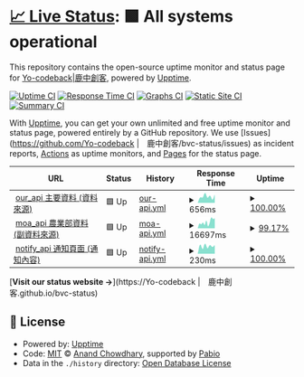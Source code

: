 # [📈 Live Status](https://Yo-codeback|鹿中創客.github.io/bvc-status): <!--live status--> **🟩 All systems operational**

This repository contains the open-source uptime monitor and status page for [Yo-codeback|鹿中創客](https://Yo-codeback|鹿中創客.github.io/bvc-status), powered by [Upptime](https://github.com/upptime/upptime).

[![Uptime CI](https://github.com/Yo-codeback|鹿中創客/bvc-status/workflows/Uptime%20CI/badge.svg)](https://github.com/Yo-codeback|鹿中創客/bvc-status/actions?query=workflow%3A%22Uptime+CI%22)
[![Response Time CI](https://github.com/Yo-codeback|鹿中創客/bvc-status/workflows/Response%20Time%20CI/badge.svg)](https://github.com/Yo-codeback|鹿中創客/bvc-status/actions?query=workflow%3A%22Response+Time+CI%22)
[![Graphs CI](https://github.com/Yo-codeback|鹿中創客/bvc-status/workflows/Graphs%20CI/badge.svg)](https://github.com/Yo-codeback|鹿中創客/bvc-status/actions?query=workflow%3A%22Graphs+CI%22)
[![Static Site CI](https://github.com/Yo-codeback|鹿中創客/bvc-status/workflows/Static%20Site%20CI/badge.svg)](https://github.com/Yo-codeback|鹿中創客/bvc-status/actions?query=workflow%3A%22Static+Site+CI%22)
[![Summary CI](https://github.com/Yo-codeback|鹿中創客/bvc-status/workflows/Summary%20CI/badge.svg)](https://github.com/Yo-codeback|鹿中創客/bvc-status/actions?query=workflow%3A%22Summary+CI%22)

With [Upptime](https://upptime.js.org), you can get your own unlimited and free uptime monitor and status page, powered entirely by a GitHub repository. We use [Issues](https://github.com/Yo-codeback |　鹿中創客/bvc-status/issues) as incident reports, [Actions](https://github.com/Yo-codeback|鹿中創客/bvc-status/actions) as uptime monitors, and [Pages](https://Yo-codeback|鹿中創客.github.io/bvc-status) for the status page.

<!--start: status pages-->
<!-- This summary is generated by Upptime (https://github.com/upptime/upptime) -->
<!-- Do not edit this manually, your changes will be overwritten -->
<!-- prettier-ignore -->
| URL | Status | History | Response Time | Uptime |
| --- | ------ | ------- | ------------- | ------ |
| <img alt="" src="https://icons.duckduckgo.com/ip3/bvc-api.deno.dev.ico" height="13"> [our_api 主要資料 (資料來源)](https://bvc-api.deno.dev) | 🟩 Up | [our-api.yml](https://github.com/Yo-codeback/bvc-status/commits/HEAD/history/our-api.yml) | <details><summary><img alt="Response time graph" src="./graphs/our-api/response-time-week.png" height="20"> 656ms</summary><br><a href="https://Yo-codeback.github.io/bvc-status/history/our-api"><img alt="Response time 567" src="https://img.shields.io/endpoint?url=https%3A%2F%2Fraw.githubusercontent.com%2FYo-codeback%2Fbvc-status%2FHEAD%2Fapi%2Four-api%2Fresponse-time.json"></a><br><a href="https://Yo-codeback.github.io/bvc-status/history/our-api"><img alt="24-hour response time 848" src="https://img.shields.io/endpoint?url=https%3A%2F%2Fraw.githubusercontent.com%2FYo-codeback%2Fbvc-status%2FHEAD%2Fapi%2Four-api%2Fresponse-time-day.json"></a><br><a href="https://Yo-codeback.github.io/bvc-status/history/our-api"><img alt="7-day response time 656" src="https://img.shields.io/endpoint?url=https%3A%2F%2Fraw.githubusercontent.com%2FYo-codeback%2Fbvc-status%2FHEAD%2Fapi%2Four-api%2Fresponse-time-week.json"></a><br><a href="https://Yo-codeback.github.io/bvc-status/history/our-api"><img alt="30-day response time 567" src="https://img.shields.io/endpoint?url=https%3A%2F%2Fraw.githubusercontent.com%2FYo-codeback%2Fbvc-status%2FHEAD%2Fapi%2Four-api%2Fresponse-time-month.json"></a><br><a href="https://Yo-codeback.github.io/bvc-status/history/our-api"><img alt="1-year response time 567" src="https://img.shields.io/endpoint?url=https%3A%2F%2Fraw.githubusercontent.com%2FYo-codeback%2Fbvc-status%2FHEAD%2Fapi%2Four-api%2Fresponse-time-year.json"></a></details> | <details><summary><a href="https://Yo-codeback.github.io/bvc-status/history/our-api">100.00%</a></summary><a href="https://Yo-codeback.github.io/bvc-status/history/our-api"><img alt="All-time uptime 100.00%" src="https://img.shields.io/endpoint?url=https%3A%2F%2Fraw.githubusercontent.com%2FYo-codeback%2Fbvc-status%2FHEAD%2Fapi%2Four-api%2Fuptime.json"></a><br><a href="https://Yo-codeback.github.io/bvc-status/history/our-api"><img alt="24-hour uptime 100.00%" src="https://img.shields.io/endpoint?url=https%3A%2F%2Fraw.githubusercontent.com%2FYo-codeback%2Fbvc-status%2FHEAD%2Fapi%2Four-api%2Fuptime-day.json"></a><br><a href="https://Yo-codeback.github.io/bvc-status/history/our-api"><img alt="7-day uptime 100.00%" src="https://img.shields.io/endpoint?url=https%3A%2F%2Fraw.githubusercontent.com%2FYo-codeback%2Fbvc-status%2FHEAD%2Fapi%2Four-api%2Fuptime-week.json"></a><br><a href="https://Yo-codeback.github.io/bvc-status/history/our-api"><img alt="30-day uptime 100.00%" src="https://img.shields.io/endpoint?url=https%3A%2F%2Fraw.githubusercontent.com%2FYo-codeback%2Fbvc-status%2FHEAD%2Fapi%2Four-api%2Fuptime-month.json"></a><br><a href="https://Yo-codeback.github.io/bvc-status/history/our-api"><img alt="1-year uptime 100.00%" src="https://img.shields.io/endpoint?url=https%3A%2F%2Fraw.githubusercontent.com%2FYo-codeback%2Fbvc-status%2FHEAD%2Fapi%2Four-api%2Fuptime-year.json"></a></details>
| <img alt="" src="https://icons.duckduckgo.com/ip3/data.moa.gov.tw.ico" height="13"> [moa_api 農業部資料 (副資料來源)](https://data.moa.gov.tw/Service/OpenData/FromM/FarmTransData.aspx) | 🟩 Up | [moa-api.yml](https://github.com/Yo-codeback/bvc-status/commits/HEAD/history/moa-api.yml) | <details><summary><img alt="Response time graph" src="./graphs/moa-api/response-time-week.png" height="20"> 16697ms</summary><br><a href="https://Yo-codeback.github.io/bvc-status/history/moa-api"><img alt="Response time 12822" src="https://img.shields.io/endpoint?url=https%3A%2F%2Fraw.githubusercontent.com%2FYo-codeback%2Fbvc-status%2FHEAD%2Fapi%2Fmoa-api%2Fresponse-time.json"></a><br><a href="https://Yo-codeback.github.io/bvc-status/history/moa-api"><img alt="24-hour response time 25109" src="https://img.shields.io/endpoint?url=https%3A%2F%2Fraw.githubusercontent.com%2FYo-codeback%2Fbvc-status%2FHEAD%2Fapi%2Fmoa-api%2Fresponse-time-day.json"></a><br><a href="https://Yo-codeback.github.io/bvc-status/history/moa-api"><img alt="7-day response time 16697" src="https://img.shields.io/endpoint?url=https%3A%2F%2Fraw.githubusercontent.com%2FYo-codeback%2Fbvc-status%2FHEAD%2Fapi%2Fmoa-api%2Fresponse-time-week.json"></a><br><a href="https://Yo-codeback.github.io/bvc-status/history/moa-api"><img alt="30-day response time 12822" src="https://img.shields.io/endpoint?url=https%3A%2F%2Fraw.githubusercontent.com%2FYo-codeback%2Fbvc-status%2FHEAD%2Fapi%2Fmoa-api%2Fresponse-time-month.json"></a><br><a href="https://Yo-codeback.github.io/bvc-status/history/moa-api"><img alt="1-year response time 12822" src="https://img.shields.io/endpoint?url=https%3A%2F%2Fraw.githubusercontent.com%2FYo-codeback%2Fbvc-status%2FHEAD%2Fapi%2Fmoa-api%2Fresponse-time-year.json"></a></details> | <details><summary><a href="https://Yo-codeback.github.io/bvc-status/history/moa-api">99.17%</a></summary><a href="https://Yo-codeback.github.io/bvc-status/history/moa-api"><img alt="All-time uptime 99.18%" src="https://img.shields.io/endpoint?url=https%3A%2F%2Fraw.githubusercontent.com%2FYo-codeback%2Fbvc-status%2FHEAD%2Fapi%2Fmoa-api%2Fuptime.json"></a><br><a href="https://Yo-codeback.github.io/bvc-status/history/moa-api"><img alt="24-hour uptime 96.30%" src="https://img.shields.io/endpoint?url=https%3A%2F%2Fraw.githubusercontent.com%2FYo-codeback%2Fbvc-status%2FHEAD%2Fapi%2Fmoa-api%2Fuptime-day.json"></a><br><a href="https://Yo-codeback.github.io/bvc-status/history/moa-api"><img alt="7-day uptime 99.17%" src="https://img.shields.io/endpoint?url=https%3A%2F%2Fraw.githubusercontent.com%2FYo-codeback%2Fbvc-status%2FHEAD%2Fapi%2Fmoa-api%2Fuptime-week.json"></a><br><a href="https://Yo-codeback.github.io/bvc-status/history/moa-api"><img alt="30-day uptime 99.18%" src="https://img.shields.io/endpoint?url=https%3A%2F%2Fraw.githubusercontent.com%2FYo-codeback%2Fbvc-status%2FHEAD%2Fapi%2Fmoa-api%2Fuptime-month.json"></a><br><a href="https://Yo-codeback.github.io/bvc-status/history/moa-api"><img alt="1-year uptime 99.18%" src="https://img.shields.io/endpoint?url=https%3A%2F%2Fraw.githubusercontent.com%2FYo-codeback%2Fbvc-status%2FHEAD%2Fapi%2Fmoa-api%2Fuptime-year.json"></a></details>
| <img alt="" src="https://icons.duckduckgo.com/ip3/bvcaanotify.deno.dev.ico" height="13"> [notify_api 通知頁面 (通知內容)](https://bvcaanotify.deno.dev) | 🟩 Up | [notify-api.yml](https://github.com/Yo-codeback/bvc-status/commits/HEAD/history/notify-api.yml) | <details><summary><img alt="Response time graph" src="./graphs/notify-api/response-time-week.png" height="20"> 230ms</summary><br><a href="https://Yo-codeback.github.io/bvc-status/history/notify-api"><img alt="Response time 285" src="https://img.shields.io/endpoint?url=https%3A%2F%2Fraw.githubusercontent.com%2FYo-codeback%2Fbvc-status%2FHEAD%2Fapi%2Fnotify-api%2Fresponse-time.json"></a><br><a href="https://Yo-codeback.github.io/bvc-status/history/notify-api"><img alt="24-hour response time 262" src="https://img.shields.io/endpoint?url=https%3A%2F%2Fraw.githubusercontent.com%2FYo-codeback%2Fbvc-status%2FHEAD%2Fapi%2Fnotify-api%2Fresponse-time-day.json"></a><br><a href="https://Yo-codeback.github.io/bvc-status/history/notify-api"><img alt="7-day response time 230" src="https://img.shields.io/endpoint?url=https%3A%2F%2Fraw.githubusercontent.com%2FYo-codeback%2Fbvc-status%2FHEAD%2Fapi%2Fnotify-api%2Fresponse-time-week.json"></a><br><a href="https://Yo-codeback.github.io/bvc-status/history/notify-api"><img alt="30-day response time 285" src="https://img.shields.io/endpoint?url=https%3A%2F%2Fraw.githubusercontent.com%2FYo-codeback%2Fbvc-status%2FHEAD%2Fapi%2Fnotify-api%2Fresponse-time-month.json"></a><br><a href="https://Yo-codeback.github.io/bvc-status/history/notify-api"><img alt="1-year response time 285" src="https://img.shields.io/endpoint?url=https%3A%2F%2Fraw.githubusercontent.com%2FYo-codeback%2Fbvc-status%2FHEAD%2Fapi%2Fnotify-api%2Fresponse-time-year.json"></a></details> | <details><summary><a href="https://Yo-codeback.github.io/bvc-status/history/notify-api">100.00%</a></summary><a href="https://Yo-codeback.github.io/bvc-status/history/notify-api"><img alt="All-time uptime 100.00%" src="https://img.shields.io/endpoint?url=https%3A%2F%2Fraw.githubusercontent.com%2FYo-codeback%2Fbvc-status%2FHEAD%2Fapi%2Fnotify-api%2Fuptime.json"></a><br><a href="https://Yo-codeback.github.io/bvc-status/history/notify-api"><img alt="24-hour uptime 100.00%" src="https://img.shields.io/endpoint?url=https%3A%2F%2Fraw.githubusercontent.com%2FYo-codeback%2Fbvc-status%2FHEAD%2Fapi%2Fnotify-api%2Fuptime-day.json"></a><br><a href="https://Yo-codeback.github.io/bvc-status/history/notify-api"><img alt="7-day uptime 100.00%" src="https://img.shields.io/endpoint?url=https%3A%2F%2Fraw.githubusercontent.com%2FYo-codeback%2Fbvc-status%2FHEAD%2Fapi%2Fnotify-api%2Fuptime-week.json"></a><br><a href="https://Yo-codeback.github.io/bvc-status/history/notify-api"><img alt="30-day uptime 100.00%" src="https://img.shields.io/endpoint?url=https%3A%2F%2Fraw.githubusercontent.com%2FYo-codeback%2Fbvc-status%2FHEAD%2Fapi%2Fnotify-api%2Fuptime-month.json"></a><br><a href="https://Yo-codeback.github.io/bvc-status/history/notify-api"><img alt="1-year uptime 100.00%" src="https://img.shields.io/endpoint?url=https%3A%2F%2Fraw.githubusercontent.com%2FYo-codeback%2Fbvc-status%2FHEAD%2Fapi%2Fnotify-api%2Fuptime-year.json"></a></details>

<!--end: status pages-->

[**Visit our status website →**](https://Yo-codeback |　鹿中創客.github.io/bvc-status)

## 📄 License

- Powered by: [Upptime](https://github.com/upptime/upptime)
- Code: [MIT](./LICENSE) © [Anand Chowdhary](https://anandchowdhary.com), supported by [Pabio](https://pabio.com)
- Data in the `./history` directory: [Open Database License](https://opendatacommons.org/licenses/odbl/1-0/)
